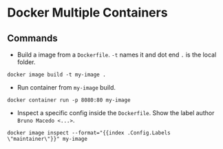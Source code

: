 # Docker Multiple Containers

## Commands

- Build a image from a `Dockerfile`.
`-t` names it and dot end `.` is the local folder.
```prompt
docker image build -t my-image .
```

- Run container from `my-image` build.
```prompt
docker container run -p 8080:80 my-image
```

- Inspect a specific config inside the `Dockerfile`.
Show the label author `Bruno Macedo <...>`.
```prompt
docker image inspect --format="{{index .Config.Labels \"maintainer\"}}" my-image
```
